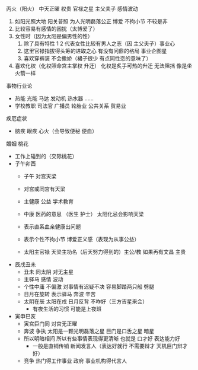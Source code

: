 丙火（阳火） 中天正曜 权贵 官禄之星 主父夫子 感情波动

1. 如阳光照大地 阳关普照 为人光明磊落公正 博爱 不拘小节 不较是非
2. 比较容易有感情的困扰（太博爱了）
3. 女性时（因为太阳是偏男性的性）
   1. 除了具有特性 1 2 代表女性比较有男人之志（因 主父夫子）事业心
   2. 这里官禄指拔得头筹的进取之心 有没有问鼎的格局 事业企图星
   3. 喜欢穿裤装 不会撒娇（裙子很少 有点同性恋的意味了）
4. 喜欢化权（化权照命宫主掌权 升迁） 化权是炙手可热的升迁 无法阻挡 像是坐火箭一样

事物行业论

- 热能 光能 马达 发动机 热水器 ……
- 学校教职 司法官 广播员 轮胎业 公共关系 贸易业

疾厄症状

- 脑疾 眼疾 心火（会导致便秘 便血）

婚姻 桃花

- 工作上碰到的（交际桃花）
- 子午卯酉
  - 子午 对宫天梁

  - 对宫或同宫有天梁
  - 主健康 公益 学术教育
  - 中康 医药的意思 （医生 护士） 太阳化忌会影响天梁
  - 表示直系血亲健康出问题
  - 表示个性不拘小节 博爱正义感（表现为从事公益）
  - 太阳主官禄 天梁主功名（后天努力得到的）主公/教 如果再有文昌 主贵
- 辰戌丑未
  - 丑未 同太阴 对无主星
  - 主驿马 感情 波动
  - 个性中庸 不偏激 对事情有迟疑不决 容易脚踏两只船 劈腿
  - 日月在旋转 表示驿马 奔波 辛苦
  - 太阴在辰 太阳在戌 日月反背 不咋好（三方吉星来会）
    - 有夜生活的习惯 可能是上夜班
- 寅申巳亥
  - 寅宫巨门同 对宫无正曜
  - 奔波 争执 太阳是一颗光明磊落之星 巨门是口舌之星 暗星
  - 所以明暗相间 所以有些事情表现得更清晰 也就是 口才好 表达能力好
    - 一般是直销传销 新闻发言人（表达好就行 不需要辩才 天机巨门辩才好）
  - 竞争 热门得工作事业 政府 事业机构得代言人
